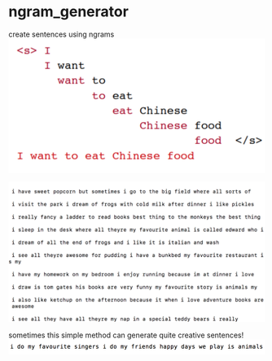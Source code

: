 # ngram_generator
create sentences using ngrams
![](https://raw.githubusercontent.com/mohammedterry/ngram_generator/master/method.png)

![](https://raw.githubusercontent.com/mohammedterry/ngram_generator/master/examples.png)

sometimes this simple method can generate quite creative sentences!
![](https://raw.githubusercontent.com/mohammedterry/ngram_generator/master/saucy.png)

